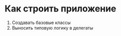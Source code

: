 <!-- .slide:    data-transition="zoom" -->
<!-- .slide:    data-background-color="#000" -->
<!-- .slide:    data-background-image="src/res/blueprint.png" -->
<!-- .slide:    data-background-size="1920px 1080px"-->

# Как строить приложение

1. Создавать базовые классы <!-- .element: class="fragment" data-fragment-index="1" -->
1. Выносить типовую логику в делегаты <!-- .element: class="fragment" data-fragment-index="2" -->
